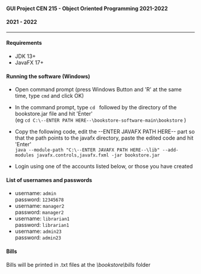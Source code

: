 #### GUI Project CEN 215 - Object Oriented Programming 2021-2022
#### 2021 - 2022

---

#### Requirements
- JDK 13+
- JavaFX 17+

#### Running the software (Windows)
- Open command prompt (press Windows Button and 'R' at the same time, type `cmd` and click OK)

- In the command prompt, type `cd ` followed by the directory of the bookstore.jar file and hit 'Enter'<br/>(eg `cd C:\--ENTER PATH HERE--\bookstore-software-main\bookstore` )

- Copy the following code, edit the --ENTER JAVAFX PATH HERE-- part so that the path points to the javafx directory, paste the edited code and hit 'Enter'<br/>`java --module-path "C:\--ENTER JAVAFX PATH HERE--\lib" --add-modules javafx.controls,javafx.fxml -jar bookstore.jar`

- Login using one of the accounts listed below, or those you have created

#### List of usernames and passwords

- username: `admin`<br/>password: `12345678`
- username: `manager2`<br/>password: `manager2`
- username: `librarian1`<br/>password: `librarian1`
- username: `admin23`<br/>password: `admin23`

#### Bills
Bills will be printed in .txt files at the *\bookstore\bills* folder
